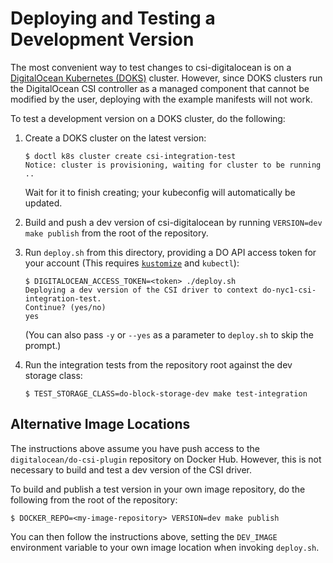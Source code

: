# Deploying and Testing a Development Version

The most convenient way to test changes to csi-digitalocean is on a
[DigitalOcean Kubernetes (DOKS)](https://www.digitalocean.com/products/kubernetes/)
cluster. However, since DOKS clusters run the DigitalOcean CSI controller as a
managed component that cannot be modified by the user, deploying with the
example manifests will not work.

To test a development version on a DOKS cluster, do the following:

1. Create a DOKS cluster on the latest version:
   ```console
   $ doctl k8s cluster create csi-integration-test
   Notice: cluster is provisioning, waiting for cluster to be running
   ..
   ```
   Wait for it to finish creating; your kubeconfig will automatically be updated.

2. Build and push a dev version of csi-digitalocean by running `VERSION=dev make publish`
   from the root of the repository.

3. Run `deploy.sh` from this directory, providing a DO API access token for your
   account (This requires [`kustomize`](https://github.com/kubernetes-sigs/kustomize) and `kubectl`):

   ```console
   $ DIGITALOCEAN_ACCESS_TOKEN=<token> ./deploy.sh
   Deploying a dev version of the CSI driver to context do-nyc1-csi-integration-test.
   Continue? (yes/no)
   yes
   ```

   (You can also pass `-y` or `--yes` as a parameter to `deploy.sh` to skip the prompt.)

4. Run the integration tests from the repository root against the dev storage class:
   ```console
   $ TEST_STORAGE_CLASS=do-block-storage-dev make test-integration
   ```

## Alternative Image Locations

The instructions above assume you have push access to the
`digitalocean/do-csi-plugin` repository on Docker Hub. However, this is not
necessary to build and test a dev version of the CSI driver.

To build and publish a test version in your own image repository, do the
following from the root of the repository:

```console
$ DOCKER_REPO=<my-image-repository> VERSION=dev make publish
```

You can then follow the instructions above, setting the `DEV_IMAGE` environment
variable to your own image location when invoking `deploy.sh`.
